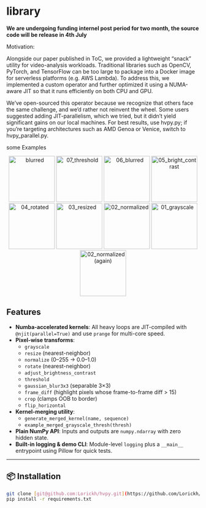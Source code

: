 # library


**We are undergoing funding internel post period for two month, the source code will be release in 4th July**


Motivation:

Alongside our paper published in ToC, we provided a lightweight “snack” utility for video-analysis workloads. Traditional libraries such as OpenCV, PyTorch, and TensorFlow can be too large to package into a Docker image for serverless platforms (e.g. AWS Lambda). To address this, we implemented a custom operator and further optimized it using a NUMA-aware JIT so that it runs efficiently on both CPU and GPU.

We’ve open-sourced this operator because we recognize that others face the same challenge, and we’d rather not reinvent the wheel. Some users suggested adding JIT-parallelism, which we tried, but it didn’t yield significant gains on our local machines. For best results, use hvpy.py; if you’re targeting architectures such as AMD Genoa or Venice, switch to hvpy_parallel.py.

some Examples
<p align="center">
  <img src="https://github.com/user-attachments/assets/7ce538a3-d9be-4554-9dd6-a2fba9ff5a7c" alt="blurred" width="120" />
  <img src="https://github.com/user-attachments/assets/fde6a2ab-25b8-427f-b3bd-67c47ced76a2" alt="07_threshold" width="120" />
  <img src="https://github.com/user-attachments/assets/c7a72ad1-22ce-403c-8344-744ec0f2104e" alt="06_blurred" width="120" />
  <img src="https://github.com/user-attachments/assets/d0726342-e5a4-4b9f-b780-06154ba9b6f0" alt="05_bright_contrast" width="120" />
  <img src="https://github.com/user-attachments/assets/ced21479-841d-4242-8c85-4d1b15a6a40c" alt="04_rotated" width="120" />
  <img src="https://github.com/user-attachments/assets/103aa50d-4c5f-4f6a-8ac9-d5e5e2443694" alt="03_resized" width="120" />
  <img src="https://github.com/user-attachments/assets/03bc1d31-088b-4295-9c45-139c76d76524" alt="02_normalized" width="120" />
  <img src="https://github.com/user-attachments/assets/023b20a4-ac3f-4832-9e7b-c0545028baf1" alt="01_grayscale" width="120" />
  <img src="https://github.com/user-attachments/assets/88dae03a-c00d-4926-8444-7bf011d60cad" alt="02_normalized (again)" width="120" />
</p>

## Features

- **Numba-accelerated kernels**: All heavy loops are JIT-compiled with `@njit(parallel=True)` and use `prange` for multi-core speed.
- **Pixel-wise transforms**:  
  - `grayscale`  
  - `resize` (nearest-neighbor)  
  - `normalize` (0–255 → 0.0–1.0)  
  - `rotate` (nearest-neighbor)  
  - `adjust_brightness_contrast`  
  - `threshold`  
  - `gaussian_blur3x3` (separable 3×3)  
  - `frame_diff` (highlight pixels whose frame-to-frame diff > 15)  
  - `crop` (clamps OOB to border)  
  - `flip_horizontal`
- **Kernel-merging utility**:  
  - `generate_merged_kernel(name, sequence)`  
  - `example_merged_grayscale_thresh(thresh)`  
- **Plain NumPy API**: Inputs and outputs are `numpy.ndarray` with zero hidden state.
- **Built-in logging & demo CLI**: Module-level `logging` plus a `__main__` entrypoint using Pillow for quick tests.

---

## 📦 Installation

```bash
git clone [git@github.com:Lorickh/hvpy.git](https://github.com/Lorickh/hvpy.git)
pip install -r requirements.txt
